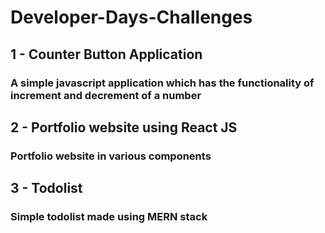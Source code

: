 # Developer-Days-Challenges

## 1 - Counter Button Application
### A simple javascript application which has the functionality of increment and decrement of a number


## 2 - Portfolio website using React JS
### Portfolio website in various components


## 3 - Todolist
### Simple todolist made using MERN stack
